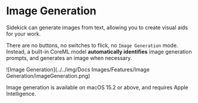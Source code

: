 # Image Generation

Sidekick can generate images from text, allowing you to create visual aids for your work. 

There are no buttons, no switches to flick, no `Image Generation` mode. Instead, a built-in CoreML model **automatically identifies** image generation prompts, and generates an image when necessary.

![Image Generation](../../img/Docs Images/Features/Image Generation/imageGeneration.png)

Image generation is available on macOS 15.2 or above, and requires Apple Intelligence.